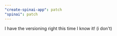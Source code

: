 ```yaml
---
"create-spinai-app": patch
"spinai": patch
---
```


I have the versioning right this time I know it! (i don't)
